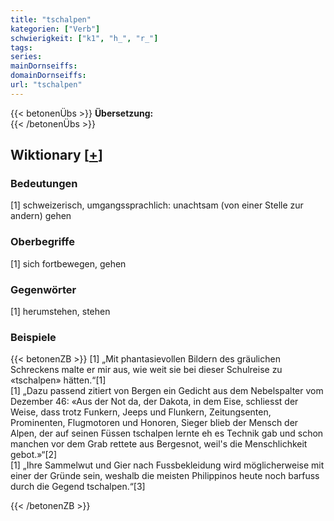```yaml
---
title: "tschalpen"
kategorien: ["Verb"]
schwierigkeit: ["k1", "h_", "r_"]
tags:
series:
mainDornseiffs:
domainDornseiffs:
url: "tschalpen"
---
```


{{< betonenÜbs >}}
**Übersetzung:**  
{{< /betonenÜbs >}}

## Wiktionary [[+](https://de.wiktionary.org/wiki/tschalpen)]

### Bedeutungen
[1] schweizerisch, umgangssprachlich: unachtsam (von einer Stelle zur andern) gehen  

### Oberbegriffe
[1] sich fortbewegen, gehen  

### Gegenwörter
[1] herumstehen, stehen  

### Beispiele
{{< betonenZB >}}
[1] „Mit phantasievollen Bildern des gräulichen Schreckens malte er mir aus, wie weit sie bei dieser Schulreise zu «tschalpen» hätten.“[1]  
[1] „Dazu passend zitiert von Bergen ein Gedicht aus dem Nebelspalter vom Dezember 46: «Aus der Not da, der Dakota, in dem Eise, schliesst der Weise, dass trotz Funkern, Jeeps und Flunkern, Zeitungsenten, Prominenten, Flugmotoren und Honoren, Sieger blieb der Mensch der Alpen, der auf seinen Füssen tschalpen lernte eh es Technik gab und schon manchen vor dem Grab rettete aus Bergesnot, weil's die Menschlichkeit gebot.»“[2]  
[1] „Ihre Sammelwut und Gier nach Fussbekleidung wird möglicherweise mit einer der Gründe sein, weshalb die meisten Philippinos heute noch barfuss durch die Gegend tschalpen.“[3]  

{{< /betonenZB >}}

